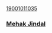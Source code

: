   
<a class="card" href="#">
<div class="card__background"></div>
<div class="card__content">
    <p class="card__category">19001011035</p>
    <h3 class="card__heading">Mehak Jindal</h3>
</div>
</a>
